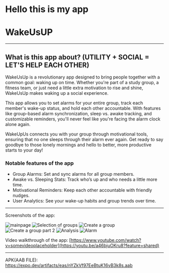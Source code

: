 # Hello this is my app 
# WakeUsUP
-----------
 
## What is this app about? (UTILITY + SOCIAL = LET'S HELP EACH OTHER)
 WakeUsUp is a revolutionary app designed to bring people together with a common goal: waking up on time. Whether you're part of a study group, a fitness team, or just need a little extra motivation to rise and shine, WakeUsUp makes waking up a social experience.
 
 This app allows you to set alarms for your entire group, track each member's wake-up status, and hold each other accountable. With features like group-based alarm synchronization, sleep vs. awake tracking, and customizable reminders, you'll never feel like you're facing the alarm clock alone again.
 
 WakeUpUs connects you with your group through motivational tools, ensuring that no one sleeps through their alarm ever again. Get ready to say goodbye to those lonely mornings and hello to better, more productive starts to your day!
 
### Notable features of the app 
- Group Alarms: Set and sync alarms for all group members.
- Awake vs. Sleeping Stats: Track who’s up and who needs a little more time.
- Motivational Reminders: Keep each other accountable with friendly nudges.
- User Analytics: See your wake-up habits and group trends over time.
-----------
 
Screenshots of the app:
 
![mainpage](image-6.png)
![Selection of groups](image-1.png)
![Create a group](image-2.png)
![Create a group part 2](image-3.png)
![Analysis](image-4.png)
![Alarm](image-5.png)


Video walkthrough of the app:
[https://www.youtube.com/watch?v=somevideoplaceholder](https://youtu.be/a46bjuOKru8?feature=shared)
 
 
------------
 
APK(AAB FILE): https://expo.dev/artifacts/eas/nYZkVf97EeBtuK16vB3k8s.aab
 
 
 
 
